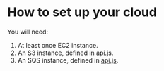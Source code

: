 How to set up your cloud
========================

You will need:

1. At least once EC2 instance.
2. An S3 instance, defined in [api.js](routes/api.js).
3. An SQS instance, defined in [api.js](routes/api.js).